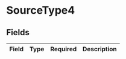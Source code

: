 # SourceType4


## Fields

| Field       | Type        | Required    | Description |
| ----------- | ----------- | ----------- | ----------- |